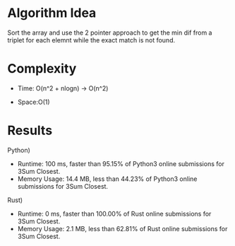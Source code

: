 # Algorithm Idea

Sort the array and use the 2 pointer approach to get the min dif from a triplet for each elemnt while the exact match is not found.

# Complexity

- Time: O(n^2 + nlogn) -> O(n^2)

- Space:O(1)

# Results

Python)

- Runtime: 100 ms, faster than 95.15% of Python3 online submissions for 3Sum Closest.
- Memory Usage: 14.4 MB, less than 44.23% of Python3 online submissions for 3Sum Closest.

Rust)

- Runtime: 0 ms, faster than 100.00% of Rust online submissions for 3Sum Closest.
- Memory Usage: 2.1 MB, less than 62.81% of Rust online submissions for 3Sum Closest.
